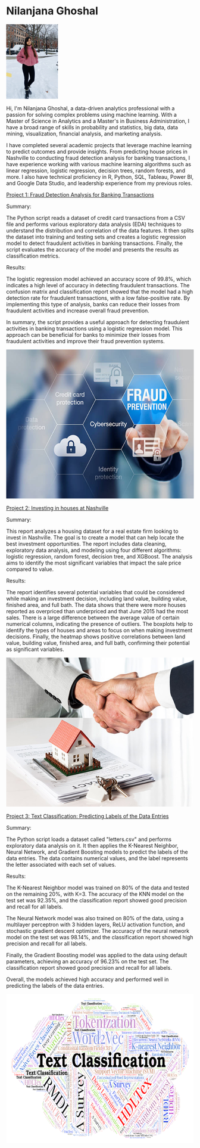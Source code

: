 # Nilanjana Ghoshal 


<img src="images/IMG_8909.jpg" height=200px>


Hi, I'm Nilanjana Ghoshal, a data-driven analytics professional with a passion for solving complex problems using machine learning. With a Master of Science in Analytics and a Master's in Business Administration, I have a broad range of skills in probability and statistics, big data, data mining, visualization, financial analysis, and marketing analysis.

I have completed several academic projects that leverage machine learning to predict outcomes and provide insights. From predicting house prices in Nashville to conducting fraud detection analysis for banking transactions, I have experience working with various machine learning algorithms such as linear regression, logistic regression, decision trees, random forests, and more. I also have technical proficiency in R, Python, SQL, Tableau, Power BI, and Google Data Studio, and leadership experience from my previous roles.



[Project 1: Fraud Detection Analysis for Banking Transactions](https://github.com/nilanjanaghoshal/Fraud-Detection-Analysis-for-Banking-Transactions)

Summary:

The Python script reads a dataset of credit card transactions from a CSV file and performs various exploratory data analysis (EDA) techniques to understand the distribution and correlation of the data features. It then splits the dataset into training and testing sets and creates a logistic regression model to detect fraudulent activities in banking transactions. Finally, the script evaluates the accuracy of the model and presents the results as classification metrics.

Results:

The logistic regression model achieved an accuracy score of 99.8%, which indicates a high level of accuracy in detecting fraudulent transactions. The confusion matrix and classification report showed that the model had a high detection rate for fraudulent transactions, with a low false-positive rate. By implementing this type of analysis, banks can reduce their losses from fraudulent activities and increase overall fraud prevention.

In summary, the script provides a useful approach for detecting fraudulent activities in banking transactions using a logistic regression model. This approach can be beneficial for banks to minimize their losses from fraudulent activities and improve their fraud prevention systems.

<img src="images/istockphoto-585806700-612x612.jpg" height=400px>

[Project 2: Investing in houses at Nashville](https://github.com/nilanjanaghoshal/Nashville_house_price-prediction)

Summary:

This report analyzes a housing dataset for a real estate firm looking to invest in Nashville. The goal is to create a model that can help locate the best investment opportunities. The report includes data cleaning, exploratory data analysis, and modeling using four different algorithms: logistic regression, random forest, decision tree, and XGBoost. The analysis aims to identify the most significant variables that impact the sale price compared to value.

Results:

The report identifies several potential variables that could be considered while making an investment decision, including land value, building value, finished area, and full bath. The data shows that there were more houses reported as overpriced than underpriced and that June 2015 had the most sales. There is a large difference between the average value of certain numerical columns, indicating the presence of outliers. The boxplots help to identify the types of houses and areas to focus on when making investment decisions. Finally, the heatmap shows positive correlations between land value, building value, finished area, and full bath, confirming their potential as significant variables.

<img src="images/house sale.jpg" height=400px>

[Project 3: Text Classification: Predicting Labels of the Data Entries](https://github.com/nilanjanaghoshal/Text-classification)

Summary:

The Python script loads a dataset called "letters.csv" and performs exploratory data analysis on it. It then applies the K-Nearest Neighbor, Neural Network, and Gradient Boosting models to predict the labels of the data entries. The data contains numerical values, and the label represents the letter associated with each set of values.

Results:

The K-Nearest Neighbor model was trained on 80% of the data and tested on the remaining 20%, with K=3. The accuracy of the KNN model on the test set was 92.35%, and the classification report showed good precision and recall for all labels.

The Neural Network model was also trained on 80% of the data, using a multilayer perceptron with 3 hidden layers, ReLU activation function, and stochastic gradient descent optimizer. The accuracy of the neural network model on the test set was 98.14%, and the classification report showed high precision and recall for all labels.

Finally, the Gradient Boosting model was applied to the data using default parameters, achieving an accuracy of 96.23% on the test set. The classification report showed good precision and recall for all labels.

Overall, the models achieved high accuracy and performed well in predicting the labels of the data entries.

<img src="images/text classification.png" height=400px>
